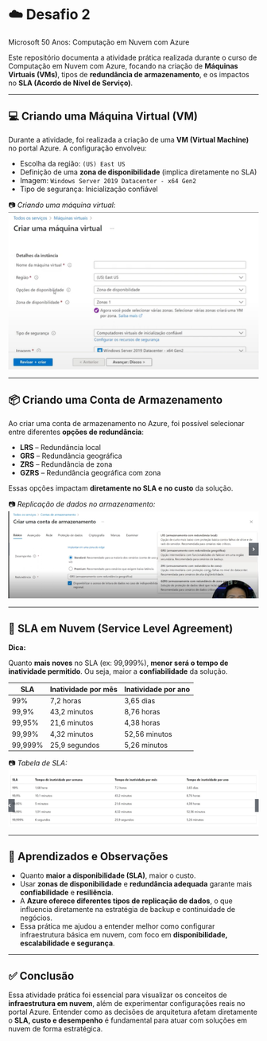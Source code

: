 # ☁️ Desafio 2 

Microsoft 50 Anos: Computação em Nuvem com Azure

Este repositório documenta a atividade prática realizada durante o curso de Computação em Nuvem com Azure, focando na criação de **Máquinas Virtuais (VMs)**, tipos de **redundância de armazenamento**, e os impactos no **SLA (Acordo de Nível de Serviço)**.

---

## 💻 Criando uma Máquina Virtual (VM)

Durante a atividade, foi realizada a criação de uma **VM (Virtual Machine)** no portal Azure. A configuração envolveu:

- Escolha da região: `(US) East US`
- Definição de uma **zona de disponibilidade** (implica diretamente no SLA)
- Imagem: `Windows Server 2019 Datacenter - x64 Gen2`
- Tipo de segurança: Inicialização confiável

📷 *Criando uma máquina virtual:*
![Criando uma máquina virtual](./imagens/criando-mv.png)


---

## 📦 Criando uma Conta de Armazenamento

Ao criar uma conta de armazenamento no Azure, foi possível selecionar entre diferentes **opções de redundância**:

- **LRS** – Redundância local
- **GRS** – Redundância geográfica
- **ZRS** – Redundância de zona
- **GZRS** – Redundância geográfica com zona

Essas opções impactam **diretamente no SLA e no custo** da solução.

📷 *Replicação de dados no armazenamento:*
![Replicação de dados no armazenamento](./imagens/contas-armazenamento.png)

---

## 🔄 SLA em Nuvem (Service Level Agreement)

**Dica:**

Quanto **mais noves** no SLA (ex: 99,999%), **menor será o tempo de inatividade permitido**. Ou seja, maior a **confiabilidade** da solução.

| SLA        | Inatividade por mês | Inatividade por ano |
|------------|---------------------|----------------------|
| 99%        | 7,2 horas            | 3,65 dias            |
| 99,9%      | 43,2 minutos         | 8,76 horas           |
| 99,95%     | 21,6 minutos         | 4,38 horas           |
| 99,99%     | 4,32 minutos         | 52,56 minutos        |
| 99,999%    | 25,9 segundos        | 5,26 minutos         |


📷 *Tabela de SLA:*
![Tabela de SLA](./imagens/SLA.png)

---

## 🧠 Aprendizados e Observações

- Quanto **maior a disponibilidade (SLA)**, maior o custo.
- Usar **zonas de disponibilidade** e **redundância adequada** garante mais **confiabilidade** e **resiliência**.
- A **Azure oferece diferentes tipos de replicação de dados**, o que influencia diretamente na estratégia de backup e continuidade de negócios.
- Essa prática me ajudou a entender melhor como configurar infraestrutura básica em nuvem, com foco em **disponibilidade, escalabilidade e segurança**.

---

## ✅ Conclusão

Essa atividade prática foi essencial para visualizar os conceitos de **infraestrutura em nuvem**, além de experimentar configurações reais no portal Azure. Entender como as decisões de arquitetura afetam diretamente o **SLA, custo e desempenho** é fundamental para atuar com soluções em nuvem de forma estratégica.


